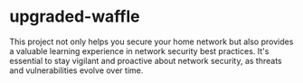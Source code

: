 # upgraded-waffle
This project not only helps you secure your home network but also provides a valuable learning experience in network security best practices. It's essential to stay vigilant and proactive about network security, as threats and vulnerabilities evolve over time.
